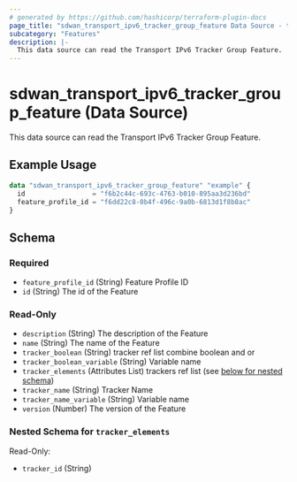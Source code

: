 ```yaml
---
# generated by https://github.com/hashicorp/terraform-plugin-docs
page_title: "sdwan_transport_ipv6_tracker_group_feature Data Source - terraform-provider-sdwan"
subcategory: "Features"
description: |-
  This data source can read the Transport IPv6 Tracker Group Feature.
---
```


# sdwan_transport_ipv6_tracker_group_feature (Data Source)

This data source can read the Transport IPv6 Tracker Group Feature.

## Example Usage

```terraform
data "sdwan_transport_ipv6_tracker_group_feature" "example" {
  id                 = "f6b2c44c-693c-4763-b010-895aa3d236bd"
  feature_profile_id = "f6dd22c8-0b4f-496c-9a0b-6813d1f8b8ac"
}
```

<!-- schema generated by tfplugindocs -->
## Schema

### Required

- `feature_profile_id` (String) Feature Profile ID
- `id` (String) The id of the Feature

### Read-Only

- `description` (String) The description of the Feature
- `name` (String) The name of the Feature
- `tracker_boolean` (String) tracker ref list combine boolean and or
- `tracker_boolean_variable` (String) Variable name
- `tracker_elements` (Attributes List) trackers ref list (see [below for nested schema](#nestedatt--tracker_elements))
- `tracker_name` (String) Tracker Name
- `tracker_name_variable` (String) Variable name
- `version` (Number) The version of the Feature

<a id="nestedatt--tracker_elements"></a>
### Nested Schema for `tracker_elements`

Read-Only:

- `tracker_id` (String)
